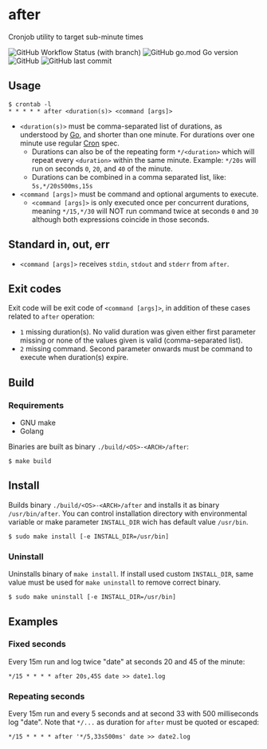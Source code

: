 # after
Cronjob utility to target sub-minute times

![GitHub Workflow Status (with branch)](https://img.shields.io/github/actions/workflow/status/dberstein/after/go.yml?branch=main) ![GitHub go.mod Go version](https://img.shields.io/github/go-mod/go-version/dberstein/after) ![GitHub](https://img.shields.io/github/license/dberstein/after) ![GitHub last commit](https://img.shields.io/github/last-commit/dberstein/after)

## Usage

    $ crontab -l
    * * * * * after <duration(s)> <command [args]>

- `<duration(s)>` must be comma-separated list of durations, as understood by <a href="https://pkg.go.dev/time#ParseDuration">Go</a>, and shorter than one minute. For durations over one minute use regular <a href="https://en.wikipedia.org/wiki/Cron#Overview">Cron</a> spec.
  - Durations can also be of the repeating form `*/<duration>` which will repeat every `<duration>` within the same minute. Example: `*/20s` will run on seconds `0`, `20`, and `40` of the minute.
  - Durations can be combined in a comma separated list, like: `5s,*/20s500ms,15s`
- `<command [args]>` must be command and optional arguments to execute.
  - `<command [args]>` is only executed once per concurrent durations, meaning `*/15,*/30` will NOT run command twice at seconds `0` and `30` although both expressions coincide in those seconds.

## Standard in, out, err

- `<command [args]>` receives `stdin`, `stdout` and `stderr` from `after`.

## Exit codes

Exit code will be exit code of `<command [args]>`, in addition of these cases related to `after` operation:

- `1` missing duration(s). No valid duration was given either first parameter missing or none of the values given is valid (comma-separated list).
- `2` missing command. Second parameter onwards must be command to execute when duration(s) expire.

## Build

### Requirements

- GNU make
- Golang

Binaries are built as binary `./build/<OS>-<ARCH>/after`:

    $ make build

## Install

Builds binary `./build/<OS>-<ARCH>/after` and installs it as binary `/usr/bin/after`. You can control installation directory with environmental variable or make parameter `INSTALL_DIR` wich has default value `/usr/bin`.

    $ sudo make install [-e INSTALL_DIR=/usr/bin]

### Uninstall

Uninstalls binary of `make install`. If install used custom `INSTALL_DIR`, same value must be used for `make uninstall` to remove correct binary.

    $ sudo make uninstall [-e INSTALL_DIR=/usr/bin]


## Examples

### Fixed seconds

Every 15m run and log twice "date" at seconds 20 and 45 of the minute:

    */15 * * * * after 20s,45S date >> date1.log

### Repeating seconds

Every 15m run and every 5 seconds and at second 33 with 500 milliseconds log "date". Note that `*/...` as duration for `after` must be quoted or escaped:

    */15 * * * * after '*/5,33s500ms' date >> date2.log
